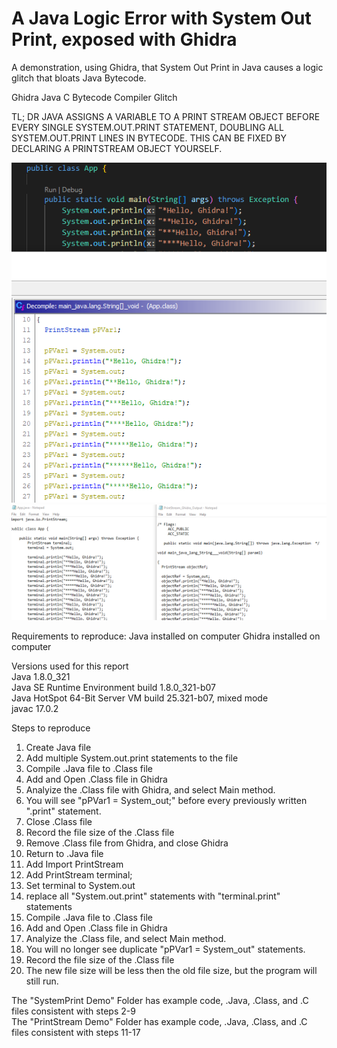 # A Java Logic Error with System Out Print, exposed with Ghidra
A demonstration, using Ghidra, that System Out Print in Java causes a logic glitch that bloats Java Bytecode. 

Ghidra Java C Bytecode Compiler Glitch 

TL; DR JAVA ASSIGNS A VARIABLE TO A PRINT STREAM OBJECT BEFORE EVERY SINGLE SYSTEM.OUT.PRINT STATEMENT, DOUBLING ALL SYSTEM.OUT.PRINT LINES IN BYTECODE. THIS CAN BE FIXED BY DECLARING A PRINTSTREAM OBJECT YOURSELF.

![alt text](https://raw.githubusercontent.com/mrvirus9898/Ghidra_Java_Glitch_SystemOutPrint/main/SystemPrint%20Demo/SystemPrint%20Picture%201.PNG)
![alt text](https://raw.githubusercontent.com/mrvirus9898/Ghidra_Java_Glitch_SystemOutPrint/main/PrintStream%20Demo/PrintStream_Demo%201.PNG)

Requirements to reproduce:
Java installed on computer
Ghidra installed on computer

Versions used for this report </br>
Java 1.8.0_321 </br>
Java SE Runtime Environment build 1.8.0_321-b07 </br>
Java HotSpot 64-Bit Server VM build 25.321-b07, mixed mode </br>
javac 17.0.2 </br>

Steps to reproduce
1) Create Java file
2) Add multiple System.out.print statements to the file
3) Compile .Java file to .Class file
4) Add and Open .Class file in Ghidra
5) Analyize the .Class file with Ghidra, and select Main method.
6) You will see "pPVar1 = System_out;" before every previously written ".print" statement. 
7) Close .Class file
8) Record the file size of the .Class file
9) Remove .Class file from Ghidra, and close Ghidra
10) Return to .Java file
11) Add Import PrintStream
12) Add PrintStream terminal;
13) Set terminal to System.out
14) replace all "System.out.print" statements with "terminal.print" statements
15) Compile .Java file to .Class file
16) Add and Open .Class file in Ghidra
17) Analyize the .Class file, and select Main method.
18) You will no longer see duplicate "pPVar1 = System_out" statements.
19) Record the file size of the .Class file
20) The new file size will be less then the old file size, but the program will still run.

The "SystemPrint Demo" Folder has example code, .Java, .Class, and .C files consistent with steps 2-9 </br>
The "PrintStream Demo" Folder has example code, .Java, .Class, and .C files consistent with steps 11-17 </br>
